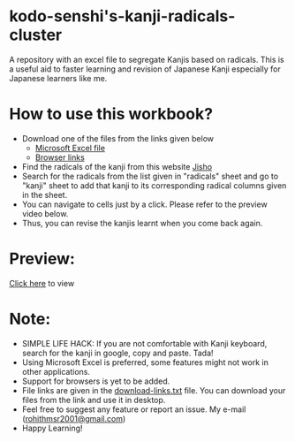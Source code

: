 # kodo-senshi's-kanji-radicals-cluster
A repository with an excel file to segregate Kanjis based on radicals. This is a useful aid to faster learning and revision of Japanese Kanji especially for Japanese learners like me.

# How to use this workbook?
- Download one of the files from the links given below 
    - [Microsoft Excel file](./ms-excel/kodo-senshi-kanji-radicals-cluster-ms-excel.xlsx)
    - [Browser links](./download-links.txt)
- Find the radicals of the kanji from this website [Jisho](https://jisho.org/)
- Search for the radicals from the list given in "radicals" sheet and go to "kanji" sheet to add that kanji to its corresponding radical columns given in the sheet.
- You can navigate to cells just by a click. Please refer to the preview video below.
- Thus, you can revise the kanjis learnt when you come back again.

# Preview:
 [Click here](https://drive.google.com/file/d/1vf74QolIof8CTYuzJ43qUANMVnNcdlOo/view?usp=sharing) to view

# Note:
- SIMPLE LIFE HACK: If you are not comfortable with Kanji keyboard, search for the kanji in google, copy and paste. Tada!
- Using Microsoft Excel is preferred, some features might not work in other applications.
- Support for browsers is yet to be added.
- File links are given in the [download-links.txt](./download-links.txt) file. You can download your files from the link and use it in desktop.
- Feel free to suggest any feature or report an issue. My e-mail (rohithmsr2001@gmail.com) 
- Happy Learning!
